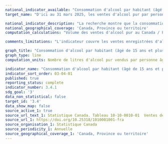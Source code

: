 ```yaml
---
national_indicator_available: "Consommation d'alcool par habitant (âgé de 15 ans et plus) au cours d'une année civile, en litres d'alcool pur"
target_name: "D'ici au 31 mars 2025, les ventes d'alcool pur par personne (âgée de 15 ans et plus) au cours d'une année sont inférieures ou égales à 8,0 litres"

national_indicator_description: "La recherche montre que la consommation par habitant est corrélée à la mortalité, à la charge de morbidité et à d'autres méfaits de l'alcool. Les ventes par habitant sont un indicateur indirect approprié pour la consommation par habitant. Un changement dans le volume des ventes (augmentation ou diminution) refléterait un changement similaire dans le volume de la consommation."
national_geographical_coverage: 'Canada, Province ou territoire' 
computation_calculations: "Volume des ventes d'alcool pur au Canada / Population canadienne âgée de 15 ans et plus"

comments_limitations: "L'indicateur couvre les ventes enregistrées d'alcool en volume par habitant par les autorités chargées de la réglementation des alcools et leurs agences, y compris les caves, les brasseries et les autres points de vente réglementés. L'indicateur ne tient pas compte de la consommation non enregistrée par habitant, telle que le brassage domestique, l'alcool produit ou vendu illégalement, ou l'alcool transporté dans une autre juridiction."

graph_title: "Consommation d'alcool par habitant (âgé de 15 ans et plus) au cours d'une année civile, en litres d'alcool pur"
graph_type: line
computation_units: Nombre de litres d'alcool pur vendus par personne âgée de 15 ans et plus au cours d'une année  

indicator_name: "Consommation d'alcool par habitant (âgé de 15 ans et plus) au cours d'une année civile, en litres d'alcool pur"
indicator_sort_order: 03-04-01
published: true
reporting_status: complete
indicator_number: 3.4.1
sdg_goal: '3'
data_non_statistical: false
target_id: '3.4'
data_show_map: false
source_active_1: true
source_url_text_1: Statistique Canada. Tableau 10-10-0010-01  Ventes de boissons alcoolisées des régies des alcools et d’autres points de vente au detail, selon la valeur, le volume et le volume absolu
source_url_1: https://doi.org/10.25318/1010001001-fra
source_organisation_1: Statistique Canada
source_periodicity_1: Annuelle
source_geographical_coverage_1: 'Canada, Province ou territoire'
---
```

